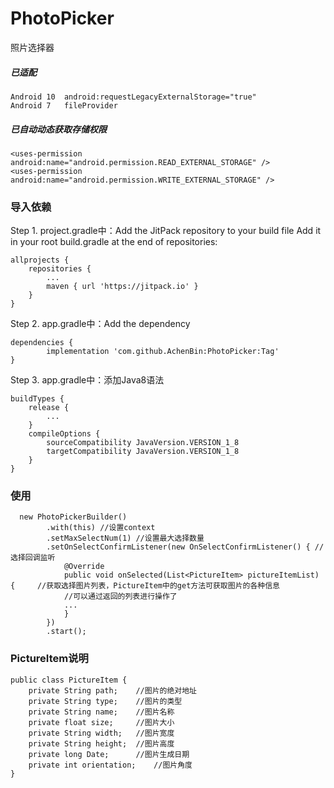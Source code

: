 # PhotoPicker
照片选择器
##### 已适配
	Android 10  android:requestLegacyExternalStorage="true"
	Android 7   fileProvider
##### 已自动动态获取存储权限
	<uses-permission android:name="android.permission.READ_EXTERNAL_STORAGE" />
	<uses-permission android:name="android.permission.WRITE_EXTERNAL_STORAGE" />


### 导入依赖

Step 1. project.gradle中：Add the JitPack repository to your build file
Add it in your root build.gradle at the end of repositories:

	allprojects {
		repositories {
			...
			maven { url 'https://jitpack.io' }
		}
	}
Step 2. app.gradle中：Add the dependency

	dependencies {
	        implementation 'com.github.AchenBin:PhotoPicker:Tag'
	}

Step 3. app.gradle中：添加Java8语法

	buildTypes {
		release {
		 	...
		}
		compileOptions {
		    sourceCompatibility JavaVersion.VERSION_1_8
		    targetCompatibility JavaVersion.VERSION_1_8
		}
	}

### 使用
	  new PhotoPickerBuilder()
			.with(this)	//设置context
			.setMaxSelectNum(1)	//设置最大选择数量
			.setOnSelectConfirmListener(new OnSelectConfirmListener() {	//选择回调监听
			    @Override
			    public void onSelected(List<PictureItem> pictureItemList) {		//获取选择图片列表，PictureItem中的get方法可获取图片的各种信息
				//可以通过返回的列表进行操作了
				...
			    }
			})
			.start();
			

### PictureItem说明
	public class PictureItem {
	    private String path;    //图片的绝对地址
	    private String type;    //图片的类型
	    private String name;    //图片名称
	    private float size;     //图片大小
	    private String width;   //图片宽度
	    private String height;  //图片高度
	    private long Date;      //图片生成日期
	    private int orientation;    //图片角度
	}

